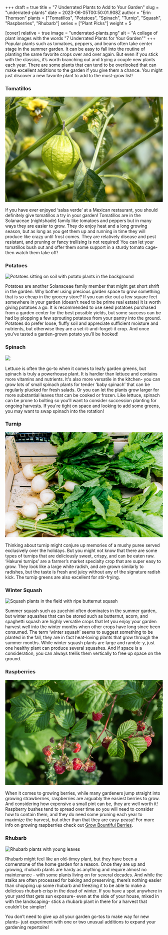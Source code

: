 +++
draft = true
title = "7 Underrated Plants to Add to Your Garden"
slug = "underrated-plants"
date = 2023-06-05T00:50:01.908Z
author = "Erin Thomson"
plants = ["Tomatillos", "Potatoes", "Spinach", "Turnip", "Squash", "Raspberries", "Rhubarb"]
series = ["Plant Picks"]
weight = 5

[cover]
relative = true
image = "underrated-plants.png"
alt = "A collage of plant images with the words \"7 Underrated Plants for Your Garden\""
+++
Popular plants such as tomatoes, peppers, and beans often take center stage in the summer garden. It can be easy to fall into the routine of planting the same favorite crops over and over again. But even if you stick with the classics, it’s worth branching out and trying a couple new plants each year. There are some plants that can tend to be overlooked that can make excellent additions to the garden if you give them a chance. You might just discover a new favorite plant to add to the must-grow list!

### Tomatillos

![A tomatillo plant with flowers and tomatillos](tomatillo.jpg)

If you have ever enjoyed ‘salsa verde’ at a Mexican restaurant, you should definitely give tomatillos a try in your garden! Tomatillos are in the Solanaceae (nightshade) family like tomatoes and peppers but in many ways they are easier to grow. They do enjoy heat and a long growing season, but as long as you get them up and running in time they will produce like crazy until frost comes. They are relatively disease and pest resistant, and pruning or fancy trellising is not required! You can let your tomatillos bush out and offer them some support in a sturdy tomato cage- then watch them take off!

### Potatoes

![Potatoes sitting on soil with potato plants in the background](potatoes-ground.jpg)

Potatoes are another Solanaceae family member that might get short shrift in the garden. Why bother using precious garden space to grow something that is so cheap in the grocery store? If you can eke out a few square feet somewhere in your garden (doesn’t need to be prime real estate) it is worth giving potatoes a go. It is recommended to use seed potatoes purchased from a garden center for the best possible yields, but some success can be had by plopping a few sprouting potatoes from your pantry into the ground. Potatoes do prefer loose, fluffy soil and appreciate sufficient moisture and nutrients, but otherwise they are a set-it-and-forget-it crop. And once you’ve tasted a garden-grown potato you’ll be hooked!

### Spinach

![](spinach.jpg)

Lettuce is often the go-to when it comes to leafy garden greens, but spinach is truly a powerhouse plant. It is hardier than lettuce and contains more vitamins and nutrients. It's also more versatile in the kitchen- you can grow lots of small spinach plants for tender ‘baby spinach’ that can be regularly plucked for fresh salads. Or you can let the plants grow larger for more substantial leaves that can be cooked or frozen. Like lettuce, spinach can be prone to bolting so you’ll want to consider succession planting for ongoing harvests. If you're tight on space and looking to add some greens, you may want to swap spinach into the rotation!

### Turnip

![Bunches of hakurei turnips in a wooden box](hakurei-turnips.jpg)

Thinking about turnip might conjure up memories of a mushy puree served exclusively over the holidays. But you might not know that there are some types of turnips that are deliciously sweet, crispy, and can be eaten raw. ‘Hakurei turnips’ are a farmer’s market specialty crop that are super easy to grow. They look like a large white radish, and are grown similarly to radishes, but the taste is fresh and juicy without any of the signature radish kick. The turnip greens are also excellent for stir-frying.

### Winter Squash

![Squash plants in the field with ripe butternut squash](squash.jpg)

Summer squash such as zucchini often dominates in the summer garden, but winter squashes that can be stored such as butternut, acorn, and spaghetti squash are highly versatile crops that let you enjoy your garden harvest well into the winter months when other crops have long since been consumed. The term ‘winter squash’ seems to suggest something to be planted in the fall, they are in fact heat-loving plants that grow through the summer months. While winter squash plants are large and ramble-y, just one healthy plant can produce several squashes. And if space is a consideration, you can always trellis them vertically to free up space on the ground.

### Raspberries

![A raspberry bush with raspberries](raspberry.jpg)

When it comes to growing berries, while many gardeners jump straight into growing strawberries, raspberries are arguably the easiest berries to grow. And considering how expensive a small pint can be, they are well worth it! Raspberry bushes tend to spread over time so you will need to consider how to contain them, and they do need some pruning each year to maximize the harvest, but other than that they are easy-peasy! For more info on growing raspberries check out [Grow Bountiful Berries](https://blog.planter.garden/posts/grow-bountiful-berries/).

### Rhubarb

![Rhubarb plants with young leaves](rhubarb.jpg)

Rhubarb might feel like an old-timey plant, but they have been a cornerstone of the home garden for a reason. Once they are up and growing, rhubarb plants are hardy as anything and require almost no maintenance - with some plants living on for several decades. And while the stalks are often processed for baking and preserving, there’s nothing easier than chopping up some rhubarb and freezing it to be able to make a delicious rhubarb crisp in the dead of winter. If you have a spot anywhere in your yard that gets sun exposure- even at the side of your house, mixed in with the landscaping- stick a rhubarb plant in there for a harvest that couldn’t be simpler!

You don’t need to give up all your garden go-tos to make way for new plants- just experiment with one or two unusual additions to expand your gardening repertoire!